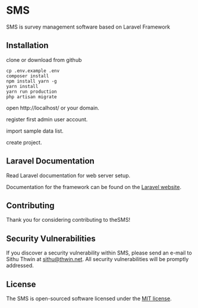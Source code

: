 # SMS

SMS is survey management software based on Laravel Framework

## Installation

clone or download from github

```
cp .env.example .env
composer install
npm install yarn -g
yarn install
yarn run production
php artisan migrate
```
open http://localhost/ or your domain.

register first admin user account.

import sample data list.

create project.

## Laravel Documentation

Read Laravel documentation for web server setup.

Documentation for the framework can be found on the [Laravel website](http://laravel.com/docs).

## Contributing

Thank you for considering contributing to theSMS!

## Security Vulnerabilities

If you discover a security vulnerability within SMS, please send an e-mail to Sithu Thwin at sithu@thwin.net. All security vulnerabilities will be promptly addressed.

## License

The SMS is open-sourced software licensed under the [MIT license](http://opensource.org/licenses/MIT).
